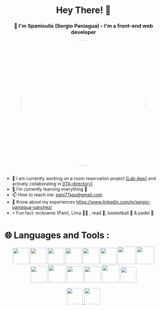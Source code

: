 <div id="header" align="center">
  <h1 align="center">Hey There! 👋 </h1>
  <h3>👨 I'm Spanioulis (Sergio Paniagua) - I'm a front-end web developer</h3>
  <img src="https://media.giphy.com/media/3owzW5c1tPq63MPmWk/giphy.gif](https://media.giphy.com/media/3owzW5c1tPq63MPmWk/giphy.gif" width="400" style="border-radius: 50%;"/>
 </div>
 
 <div style="margin-top: 2rem">
  <ul>
    <li>🔭 I am currently working on a room reservation project <a href="https://github.com/Spanioulis/lab-app">[Lab-App]</a> and actively collaborating in <a href="https://github.com/IT-Academy-BCN/ita-directory">[ITA-directory]</a></li>
  <li>🌱 I’m currently learning everything 🧠</li>
  <li>📫 How to reach me:
    <a href="mailto:pani77sps@gmail.com">pani77sps@gmail.com</a>
    </li>
  <li>📄 Know about my experiences 
    <a href="https://www.linkedin.com/in/sergio-paniagua-sanchez/">https://www.linkedin.com/in/sergio-paniagua-sanchez/</a>
  </li>
  <li>⚡ Fun fact: nickname (Pani), Lima 🐾🐶 , read 📖, basketball 🏀 & padel 🎾</li>
  </ul>
  </div>
   
  <h1>🌐 Languages and Tools :</h1>
  <p align="center">
  <a href="https://beta.reactjs.org/" style="text-decoration: none">
    <img src="https://user-images.githubusercontent.com/97700906/216308156-f85a067e-808d-4f86-901f-9d66707cbfb3.svg" width="52px" height="52px"/>
  </a>
  <a href="https://redux.js.org/" style="text-decoration: none">
    <img src="https://user-images.githubusercontent.com/97700906/216309833-fdf66a92-a9c5-4b9b-9b9f-50e335892a10.svg" width="52px" height="52px"/>
  </a>
  <a href="https://javascript.info/" style="text-decoration: none">
    <img src="https://user-images.githubusercontent.com/97700906/216310151-aa95ae94-772e-4315-9868-d82b8a718e0f.svg" width="52px" height="52px"/>
  </a>
  <a href="https://www.typescriptlang.org/" style="text-decoration: none">
    <img src="https://user-images.githubusercontent.com/97700906/216310343-01211d06-7810-404a-9253-174243c57011.svg" width="52px" height="52px"/>
  </a>
  <a href="https://developer.mozilla.org/es/docs/Web/HTML" style="text-decoration: none">
    <img src="https://user-images.githubusercontent.com/97700906/216310960-b2ae975e-2859-41d5-9ab5-57e2ec435d47.svg" width="52px" height="52px"/>
  </a>
  <a href="https://developer.mozilla.org/es/docs/Web/CSS" style="text-decoration: none">
    <img src="https://user-images.githubusercontent.com/97700906/216311170-2da2f16f-f51e-4b1b-bba3-5d39710118dd.svg" width="52px" height="52px"/>
  </a>
  <a href="https://getbootstrap.com/" style="text-decoration: none">
    <img src="https://user-images.githubusercontent.com/97700906/216311248-cae96156-bde6-4e8a-89b0-4698cf7e0092.svg" width="56px" height="56px"/>
  </a>
  <a href="https://tailwindcss.com/" style="text-decoration: none">
    <img src="https://user-images.githubusercontent.com/97700906/216312485-76c5c68e-b4c5-4a22-acdc-f0a9cab92cf8.svg" width="56px" height="56px"/>
  </a>
  <a href="https://styled-components.com/" style="text-decoration: none">
    <img src="https://user-images.githubusercontent.com/97700906/216312780-02dd8249-01b0-4eb8-8e37-82a145cd0f2c.svg" width="52px" height="52px"/>
  </a>
  <a href="https://git-scm.com/" style="text-decoration: none">
    <img src="https://user-images.githubusercontent.com/97700906/216311772-f63aff81-b4a3-492f-bb5f-393299ca23db.svg" width="56px" height="56px"/>
  </a>
  <a href="https://vitejs.dev/" style="text-decoration: none">
    <img src="https://user-images.githubusercontent.com/97700906/216313831-b0de2d92-a277-430b-af67-35c8d2c40bb0.svg" width="52px" height="52px"/>
  </a>
  <a href="https://nodejs.org/en/" style="text-decoration: none">
    <img src="https://user-images.githubusercontent.com/97700906/216311425-3b8c23bd-3c57-4db7-9106-9ac5bdd88d97.svg" width="52px" height="52px"/>
  </a>
  <a href="https://firebase.google.com/" style="text-decoration: none">
    <img src="https://user-images.githubusercontent.com/97700906/216311654-a8b59f13-5f10-4796-8a44-d4d607d933e6.svg" width="56px" height="56px"/>
  </a>
  <a href="https://code.visualstudio.com/" style="text-decoration: none">
    <img src="https://user-images.githubusercontent.com/97700906/216311864-b74bee46-dde4-426b-812b-3b69e89a7614.svg" width="50px" height="50px"/>
  </a>
</p>
  <div id="header" align="center">
  <p>
   <a href="https://github.com/Spanioulis?tab=repositories">
     <img src="https://user-images.githubusercontent.com/97700906/216315750-8e21283a-1ba9-41d8-a9cc-b447e5c684a5.svg" width="52px" height="52px"/>
  </a>
  <a href="https://www.linkedin.com/in/sergio-paniagua-s%C3%A1nchez/">
    <img src="https://user-images.githubusercontent.com/97700906/216312018-7342156f-fae5-4610-a473-240db49a35da.svg" width="52px" height="52px"/>
  </a>
    </p>
 </div>
 

<!-- 
https://www.youtube.com/watch?v=NVibWKkon74
<li>👯 I’m looking to collaborate on ...</li>
<li>🤔 I’m looking for help with ...</li>
<li>💬 Ask me about ...</li>
<li>😄 Pronouns: ...</li>
  </ul>

<!-- gif -->


     
  
